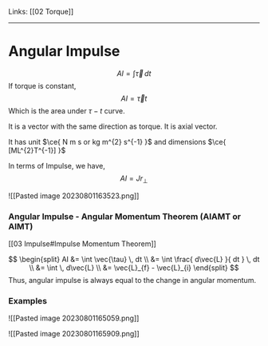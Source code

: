 Links: [[02 Torque]]
___
# Angular Impulse 
$$AI = \int \vec{\tau} \, dt $$
If torque is constant,
$$AI = \vec{\tau} t$$
Which is the area under $\tau - t$ curve. 

It is a vector with the same direction as torque. 
It is axial vector. 

It has unit $\ce{ N m s or kg m^{2} s^{-1} }$ and dimensions $\ce{ [ML^{2}T^{-1}] }$

In terms of Impulse, we have,
$$AI = J r_{\perp}$$

![[Pasted image 20230801163523.png]]

### Angular Impulse - Angular Momentum Theorem (AIAMT or AIMT)
[[03 Impulse#Impulse Momentum Theorem]]

$$
\begin{split}
AI &= \int \vec{\tau} \, dt \\
&= \int \frac{ d\vec{L} }{ dt } \, dt \\
&= \int  \, d\vec{L} \\
&= \vec{L}_{f} - \vec{L}_{i}    
\end{split}
$$
Thus, angular impulse is always equal to the change in angular momentum.

### Examples 
![[Pasted image 20230801165059.png]]

![[Pasted image 20230801165909.png]]
